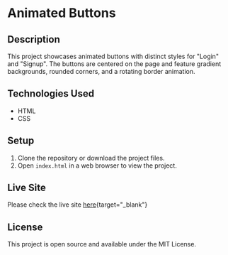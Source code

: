 # Animated Buttons

## Description

This project showcases animated buttons with distinct styles for "Login" and "Signup". The buttons are centered on the page and feature gradient backgrounds, rounded corners, and a rotating border animation.

## Technologies Used

- HTML
- CSS

## Setup

1. Clone the repository or download the project files.
2. Open `index.html` in a web browser to view the project.

## Live Site

Please check the live site [here](https://fatihyuksel3109.github.io/animated-button/){target="_blank"}

## License

This project is open source and available under the MIT License.
